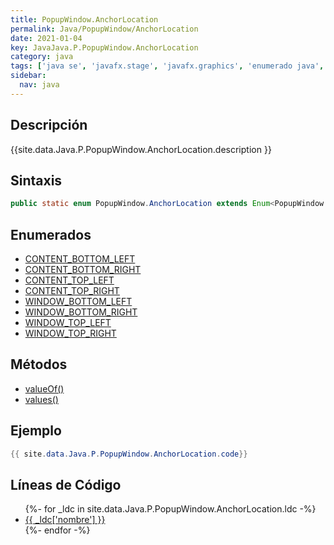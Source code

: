 ```yaml
---
title: PopupWindow.AnchorLocation
permalink: Java/PopupWindow/AnchorLocation
date: 2021-01-04
key: JavaJava.P.PopupWindow.AnchorLocation
category: java
tags: ['java se', 'javafx.stage', 'javafx.graphics', 'enumerado java', 'JavaFX 8.0']
sidebar: 
  nav: java
---
```


## Descripción
{{site.data.Java.P.PopupWindow.AnchorLocation.description }}

## Sintaxis
~~~java
public static enum PopupWindow.AnchorLocation extends Enum<PopupWindow.AnchorLocation>
~~~

## Enumerados
* [CONTENT_BOTTOM_LEFT](/Java/PopupWindow/AnchorLocation/CONTENT_BOTTOM_LEFT)
* [CONTENT_BOTTOM_RIGHT](/Java/PopupWindow/AnchorLocation/CONTENT_BOTTOM_RIGHT)
* [CONTENT_TOP_LEFT](/Java/PopupWindow/AnchorLocation/CONTENT_TOP_LEFT)
* [CONTENT_TOP_RIGHT](/Java/PopupWindow/AnchorLocation/CONTENT_TOP_RIGHT)
* [WINDOW_BOTTOM_LEFT](/Java/PopupWindow/AnchorLocation/WINDOW_BOTTOM_LEFT)
* [WINDOW_BOTTOM_RIGHT](/Java/PopupWindow/AnchorLocation/WINDOW_BOTTOM_RIGHT)
* [WINDOW_TOP_LEFT](/Java/PopupWindow/AnchorLocation/WINDOW_TOP_LEFT)
* [WINDOW_TOP_RIGHT](/Java/PopupWindow/AnchorLocation/WINDOW_TOP_RIGHT)

## Métodos
* [valueOf()](/Java/PopupWindow/AnchorLocation/valueOf)
* [values()](/Java/PopupWindow/AnchorLocation/values)

## Ejemplo
~~~java
{{ site.data.Java.P.PopupWindow.AnchorLocation.code}}
~~~

## Líneas de Código
<ul>
{%- for _ldc in site.data.Java.P.PopupWindow.AnchorLocation.ldc -%}
   <li>
       <a href="{{_ldc['url'] }}">{{ _ldc['nombre'] }}</a>
   </li>
{%- endfor -%}
</ul>
